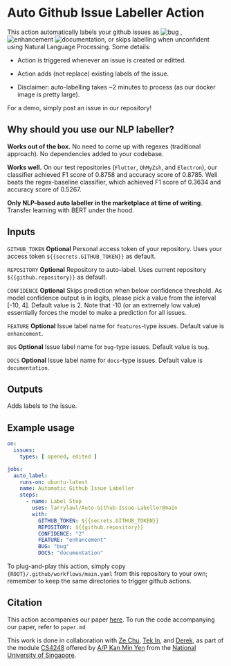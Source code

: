 # Auto Github Issue Labeller Action

This action automatically labels your github issues as ![bug](https://img.shields.io/badge/-bug-f00.svg)
, ![enhancement](https://img.shields.io/badge/-enhancement-32a4a8.svg)
![documentation](https://img.shields.io/badge/-documentation-informational), or skips labelling when unconfident using
Natural Language Processing. Some details:

- Action is triggered whenever an issue is created or editted.

- Action adds (not replace) existing labels of the issue.

- Disclaimer: auto-labelling takes ~2 minutes to process (as our docker image is pretty large).

For a demo, simply post an issue in our repository!

## Why should you use our NLP labeller?

**Works out of the box.** No need to come up with regexes (traditional approach). No dependencies added to your
codebase.

**Works well.** On our test repositories (`Flutter`, `OhMyZsh`, and `Electron`), our classifier achieved F1 score of
0.8758 and accuracy score of 0.8785. Well beats the regex-baseline classifier, which achieved F1 score of 0.3634 and
accuracy score of 0.5267.

**Only NLP-based auto labeller in the marketplace at time of writing**. Transfer learning with BERT under the hood.

## Inputs

`GITHUB_TOKEN`
**Optional** Personal access token of your repository. Uses your access token `${{secrets.GITHUB_TOKEN}}` as default.

`REPOSITORY`
**Optional** Repository to auto-label. Uses current repository `${{github.repository}}` as default.

`CONFIDENCE`
**Optional** Skips prediction when below confidence threshold. As model confidence output is in logits, please pick a
value from the interval [-10, 4]. Default value is 2. Note that -10 (or an extremely low value) essentially forces the
model to make a prediction for all issues.

`FEATURE`
**Optional** Issue label name for `features`-type issues. Default value is `enhancement`.

`BUG`
**Optional** Issue label name for `bug`-type issues. Default value is `bug`.

`DOCS`
**Optional** Issue label name for `docs`-type issues. Default value is `documentation`.

## Outputs

Adds labels to the issue.

## Example usage

```yaml
on:
  issues:
    types: [ opened, edited ]

jobs:
  auto_label:
    runs-on: ubuntu-latest
    name: Automatic Github Issue Labeller
    steps:
      - name: Label Step
        uses: larrylawl/Auto-Github-Issue-Labeller@main
        with:
          GITHUB_TOKEN: ${{secrets.GITHUB_TOKEN}}
          REPOSITORY: ${{github.repository}}
          CONFIDENCE: "2"
          FEATURE: "enhancement"
          BUG: "bug"
          DOCS: "documentation"

```

To plug-and-play this action, simply copy `{ROOT}/.github/workflows/main.yaml` from this repository to your own;
remember to keep the same directories to trigger github actions.

## Citation

This action accompanies our paper [here](report.pdf). To run the code accompanying our paper, refer to
`paper.md`

This work is done in collaboration with [Ze Chu](https://github.com/LiuZechu), [Tek In](https://github.com/0WN463),
and [Derek](https://github.com/Derek-Hardy), as part of the module [CS4248](https://knmnyn.github.io/cs4248-2020/)
offered by [A/P Kan Min Yen](https://www.comp.nus.edu.sg/~kanmy/) from
the [National University of Singapore](https://www.comp.nus.edu.sg).
